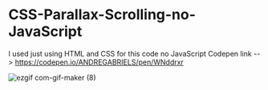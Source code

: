 # CSS-Parallax-Scrolling-no-JavaScript
I used just using HTML and CSS for this code no JavaScript
Codepen link --> https://codepen.io/ANDREGABRIELS/pen/WNddrxr

![ezgif com-gif-maker (8)](https://user-images.githubusercontent.com/60861872/161464117-1c1017d1-70f1-49dd-a87e-e311653c1c3c.gif)

